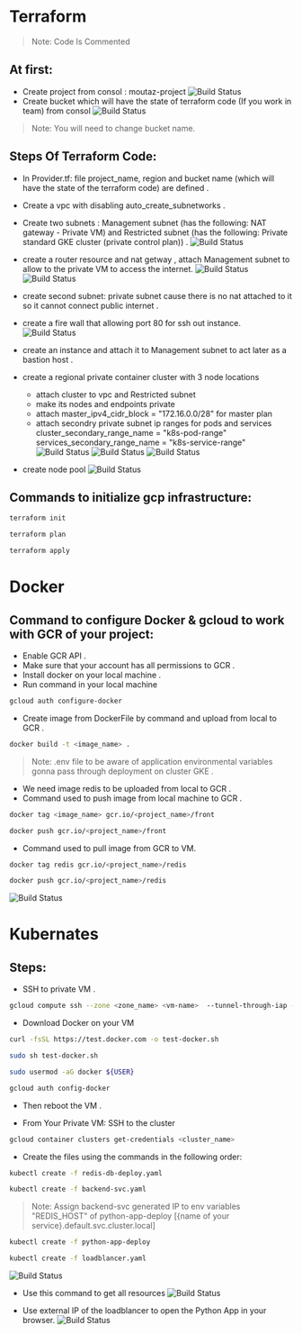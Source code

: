 # Terraform

> Note: Code Is Commented

## At first:
* Create project from consol : moutaz-project
![Build Status](https://github.com/moutazmuhammad/GCP-Terraform-Kubernetes-Task/blob/main/img/8.png?raw=true)
* Create bucket which will have the state of terraform code (If you work in team) from consol
![Build Status](https://github.com/moutazmuhammad/GCP-Terraform-Kubernetes-Task/blob/main/img/9.png?raw=true)

> Note: You will need to change bucket name.

## Steps Of Terraform Code:
* In Provider.tf: file project_name, region and bucket name (which will have the state of the terraform code) are defined .

* Create a vpc with disabling auto_create_subnetworks .

* Create two subnets : Management subnet (has the following: NAT gateway - Private VM) and Restricted subnet (has the following: Private standard GKE cluster (private control plan)) .
![Build Status](https://github.com/moutazmuhammad/GCP-Terraform-Kubernetes-Task/blob/main/img/1.png?raw=true)

* create a router resource and nat getway , attach Management subnet  to allow to the private VM to access the internet.
![Build Status](https://github.com/moutazmuhammad/GCP-Terraform-Kubernetes-Task/blob/main/img/10.png?raw=true)
![Build Status](https://github.com/moutazmuhammad/GCP-Terraform-Kubernetes-Task/blob/main/img/11.png?raw=true)

* create second subnet: private subnet cause there is no nat attached to it so it cannot connect public internet .

* create a fire wall that allowing port 80 for ssh out instance.
![Build Status](https://github.com/moutazmuhammad/GCP-Terraform-Kubernetes-Task/blob/main/img/12.png?raw=true)

* create an instance and attach it to Management subnet to act later as a bastion host .

* create a regional private container cluster with 3 node locations 
    - attach cluster to vpc and Restricted subnet
    - make its nodes and endpoints private 
    - attach master_ipv4_cidr_block = "172.16.0.0/28" for master plan 
    - attach secondry private subnet ip ranges for pods and services
      cluster_secondary_range_name = "k8s-pod-range"
      services_secondary_range_name = "k8s-service-range"
![Build Status](https://github.com/moutazmuhammad/GCP-Terraform-Kubernetes-Task/blob/main/img/2.png?raw=true)
![Build Status](https://github.com/moutazmuhammad/GCP-Terraform-Kubernetes-Task/blob/main/img/13.png?raw=true)
![Build Status](https://github.com/moutazmuhammad/GCP-Terraform-Kubernetes-Task/blob/main/img/14.png?raw=true)

* create node pool 
![Build Status](https://github.com/moutazmuhammad/GCP-Terraform-Kubernetes-Task/blob/main/img/3.png?raw=true)

## Commands to initialize gcp infrastructure:
```sh
terraform init 
```
```sh
terraform plan 
```
```sh
terraform apply 
```


# Docker

## Command to configure Docker & gcloud to work with GCR of your project:
* Enable GCR API .
* Make sure that your account has all permissions to GCR .
* Install docker on your local machine .
* Run command in your local machine
```sh
gcloud auth configure-docker
```

* Create image from DockerFile by command and upload from local to GCR .
```sh
docker build -t <image_name> .
```
> Note: .env file to be aware of application environmental variables gonna pass through deployment on cluster GKE .

* We need image redis to be uploaded from local to GCR .
* Command used to push image from local machine to GCR .
```sh
docker tag <image_name> gcr.io/<project_name>/front
```
```sh
docker push gcr.io/<project_name>/front
```
* Command used to pull image from GCR to VM.
```sh
docker tag redis gcr.io/<project_name>/redis
```
```sh
docker push gcr.io/<project_name>/redis
```
![Build Status](https://github.com/moutazmuhammad/GCP-Terraform-Kubernetes-Task/blob/main/img/4.png?raw=true)


# Kubernates


## Steps:

* SSH to private VM .
```sh
gcloud compute ssh --zone <zone_name> <vm-name>  --tunnel-through-iap --project <project_name>
```
* Download Docker on your VM
```sh
curl -fsSL https://test.docker.com -o test-docker.sh 
```
```sh
sudo sh test-docker.sh
```
```sh
sudo usermod -aG docker ${USER}
```
```sh
gcloud auth config-docker
```
- Then reboot the VM .

* From Your Private VM: SSH to the cluster
```sh
gcloud container clusters get-credentials <cluster_name>
```

* Create the files using the commands in the following order:
```sh
kubectl create -f redis-db-deploy.yaml
```
```sh
kubectl create -f backend-svc.yaml
```
> Note: Assign backend-svc generated IP to env variables "REDIS_HOST" of python-app-deploy                                                                                          [{name of your service}.default.svc.cluster.local]

```sh
kubectl create -f python-app-deploy
```
```sh
kubectl create -f loadblancer.yaml
```
![Build Status](https://github.com/moutazmuhammad/GCP-Terraform-Kubernetes-Task/blob/main/img/5.png?raw=true)

* Use this command to get all resources
![Build Status](https://github.com/moutazmuhammad/GCP-Terraform-Kubernetes-Task/blob/main/img/6.png?raw=true)

* Use external IP of the loadblancer to open the Python App in your browser.
![Build Status](https://github.com/moutazmuhammad/GCP-Terraform-Kubernetes-Task/blob/main/img/7.png?raw=true)

